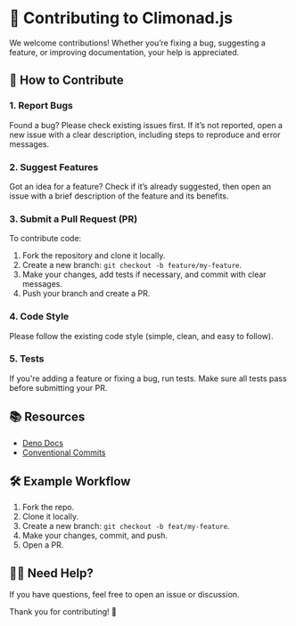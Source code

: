 # 🤝 Contributing to Climonad.js

We welcome contributions! Whether you’re fixing a bug, suggesting a feature, or improving documentation, your help is appreciated.

## 📝 How to Contribute

### 1. **Report Bugs**

Found a bug? Please check existing issues first. If it’s not reported, open a new issue with a clear description, including steps to reproduce and error messages.

### 2. **Suggest Features**

Got an idea for a feature? Check if it’s already suggested, then open an issue with a brief description of the feature and its benefits.

### 3. **Submit a Pull Request (PR)**

To contribute code:

1. Fork the repository and clone it locally.
2. Create a new branch: `git checkout -b feature/my-feature`.
3. Make your changes, add tests if necessary, and commit with clear messages.
4. Push your branch and create a PR.

### 4. **Code Style**

Please follow the existing code style (simple, clean, and easy to follow).

### 5. **Tests**

If you're adding a feature or fixing a bug, run tests. Make sure all tests pass before submitting your PR.

## 📚 Resources

- [Deno Docs](https://deno.land/)
- [Conventional Commits](https://www.conventionalcommits.org/)

## 🛠 Example Workflow

1. Fork the repo.
2. Clone it locally.
3. Create a new branch: `git checkout -b feat/my-feature`.
4. Make your changes, commit, and push.
5. Open a PR.

## 🙋‍♀️ Need Help?

If you have questions, feel free to open an issue or discussion.

Thank you for contributing! 🎉

